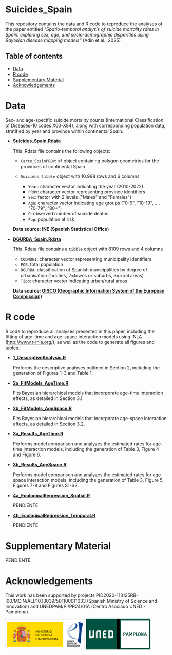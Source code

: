 # Suicides_Spain

This repository contains the data and R code to reproduce the analyses of the paper entitled *"Spatio-temporal analysis of suicide mortality rates in Spain: exploring sex, age, and socio-demographic disparities using Bayesian disease mapping models"* (Adin et al., 2025)

## Table of contents

-   [Data](#data)
-   [R code](#r-code)
-   [Supplementary Material](#supplementary-material)
-   [Acknowledgements](#Acknowledgements)


# Data

Sex- and age-specific suicide mortality counts (International Classification of Diseases-10 codes X60-X84), along with corresponding population data, stratified by year and province within continental Spain.

-   [**Suicides_Spain.Rdata**](https://github.com/spatialstatisticsupna/Suicides_Spain/blob/master/Data/Suicides_Spain.Rdata)

    This .Rdata file contains the following objects:

    -   `Carto_SpainPROV`: `sf` object containing polygon geometries for the provinces of continental Spain

    -   `Suicides`: `tibble` object with 10.998 rows and 6 columns

        -   `Year`: character vector indicating the year (2010-2022)
        -   `PROV`: character vector representing province identifiers
        -   `Sex`: factor with 2 levels ("Males" and "Females")
        -   `Age`: character vector indicating age groups ("0-9", "10-19", ..., "70-79", "80+")
        -   `O`: observed number of suicide deaths
        -   `Pop`: population at risk

    **Data source: INE (Spanish Statistical Office)**

-   [**DGURBA_Spain.Rdata**](https://github.com/spatialstatisticsupna/Suicides_Spain/blob/master/Data/DGURBA_Spain.Rdata)

    This .Rdata file contains a `tibble` object with 8109 rows and 4 columns

    -   `CODMUNI`: character vector representing municipality identifiers
    -   `POB`: total population
    -   `DGURBA`: classification of Spanish municipalities by degree of urbanisation (1=cities, 2=towns or suburbs, 3=rural areas)
    -   `Tipo`: character vector indicating urban/rural areas

    **Data source: [GISCO (Geographic Information System of the European Commission)](https://ec.europa.eu/eurostat/web/gisco/geodata/population-distribution/degree-urbanisation)**

# R code

R code to reproduce all analyses presented in this paper, including the fitting of age–time and age–space interaction models using INLA (<http://www.r-inla.org/>), as well as the code to generate all figures and tables.

-   [**1_DescriptiveAnalysis.R**](https://github.com/spatialstatisticsupna/Suicides_Spain/blob/master/Rcode/1_DescriptiveAnalysis.R)

    Performs the descriptive analyses outlined in Section 2, including the generation of Figures 1–3 and Table 1.

-   [**2a_FitModels_AgeTime.R**](https://github.com/spatialstatisticsupna/Suicides_Spain/blob/master/Rcode/2a_FitModels_AgeTime.R)

    Fits Bayesian hierarchical models that incorporate age–time interaction effects, as detailed in Section 3.1.

-   [**2b_FitModels_AgeSpace.R**](https://github.com/spatialstatisticsupna/Suicides_Spain/blob/master/Rcode/2b_FitModels_AgeSpace.R)

    Fits Bayesian hierarchical models that incorporate age-space interaction effects, as detailed in Section 3.2.

-   [**3a_Results_AgeTime.R**](https://github.com/spatialstatisticsupna/Suicides_Spain/blob/master/Rcode/3a_Results_AgeTime.R)

    Performs model comparison and analyzes the estimated rates for age–time interaction models, including the generation of Table 3, Figure 4 and Figure 6.

-   [**3b_Results_AgeSpace.R**](https://github.com/spatialstatisticsupna/Suicides_Spain/blob/master/Rcode/3b_Results_AgeSpace.R)

    Performs model comparison and analyzes the estimated rates for age-space interaction models, including the generation of Table 3, Figure 5, Figures 7-8 and Figures S1-S2.

-   [**4a_EcologicalRegression_Spatial.R**](https://github.com/spatialstatisticsupna/Suicides_Spain/blob/master/Rcode/4a_EcologicalRegression_Spatial.R)

    PENDIENTE

-   [**4b_EcologicalRegression_Temporal.R**](https://github.com/spatialstatisticsupna/Suicides_Spain/blob/master/Rcode/4a_EcologicalRegression_Temporal.R)

    PENDIENTE
    
    
# Supplementary Material

PENDIENTE

# Acknowledgements

This work has been supported by projects PID2020-113125RB-I00/MCIN/AEI/10.13039/501100011033 (Spanish Ministry of Science and Innovation) and UNEDPAM/PI/PR24/01A (Centro Asociado UNED - Pamplona).

<p float="left">
  <img src="https://github.com/spatialstatisticsupna/Suicides_Spain/blob/main/micin-aei.jpg" width="49%" />
  <img src="https://github.com/spatialstatisticsupna/Suicides_Spain/blob/main/UNED_Pamplona.jpg" width="40%" />
</p>

